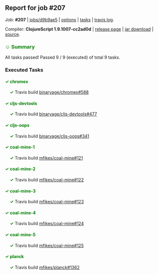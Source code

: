## Report for job #207

Job: **#207** | [jobs/d9b9ae5](https://github.com/cljs-oss/canary/commit/d9b9ae5c093b15287b8a84b97b6574239b8a8b87) | [options](options.edn) | [tasks](tasks.edn) | [travis log](https://travis-ci.org/cljs-oss/canary/builds/325721451).

Compiler: **ClojureScript 1.9.1007-cc2ad0d** | [release page](https://github.com/cljs-oss/canary/releases/tag/r1.9.1007-cc2ad0d) | [jar download](https://github.com/cljs-oss/canary/releases/download/r1.9.1007-cc2ad0d/clojurescript-1.9.1007-cc2ad0d.jar) | [source](https://github.com/clojure/clojurescript/commit/cc2ad0d9a7d34973a71c3dda73e66cbbea21212e).

### <b style='color:green'>☺ Summary</b>

All tasks passed! Passed 9 / 9 (executed) of total 9 tasks.

### Executed Tasks

#### <b style='color:green'>&#x2713; chromex</b>
&nbsp;&nbsp;&nbsp;&nbsp;<b style='color:green'>&#x2713;</b> Travis build [binaryage/chromex#588](https://travis-ci.org/binaryage/chromex/builds/325722071)<br>

#### <b style='color:green'>&#x2713; cljs-devtools</b>
&nbsp;&nbsp;&nbsp;&nbsp;<b style='color:green'>&#x2713;</b> Travis build [binaryage/cljs-devtools#477](https://travis-ci.org/binaryage/cljs-devtools/builds/325722073)<br>

#### <b style='color:green'>&#x2713; cljs-oops</b>
&nbsp;&nbsp;&nbsp;&nbsp;<b style='color:green'>&#x2713;</b> Travis build [binaryage/cljs-oops#341](https://travis-ci.org/binaryage/cljs-oops/builds/325722080)<br>

#### <b style='color:green'>&#x2713; coal-mine-1</b>
&nbsp;&nbsp;&nbsp;&nbsp;<b style='color:green'>&#x2713;</b> Travis build [mfikes/coal-mine#121](https://travis-ci.org/mfikes/coal-mine/builds/325722084)<br>

#### <b style='color:green'>&#x2713; coal-mine-2</b>
&nbsp;&nbsp;&nbsp;&nbsp;<b style='color:green'>&#x2713;</b> Travis build [mfikes/coal-mine#122](https://travis-ci.org/mfikes/coal-mine/builds/325722098)<br>

#### <b style='color:green'>&#x2713; coal-mine-3</b>
&nbsp;&nbsp;&nbsp;&nbsp;<b style='color:green'>&#x2713;</b> Travis build [mfikes/coal-mine#123](https://travis-ci.org/mfikes/coal-mine/builds/325722100)<br>

#### <b style='color:green'>&#x2713; coal-mine-4</b>
&nbsp;&nbsp;&nbsp;&nbsp;<b style='color:green'>&#x2713;</b> Travis build [mfikes/coal-mine#124](https://travis-ci.org/mfikes/coal-mine/builds/325722104)<br>

#### <b style='color:green'>&#x2713; coal-mine-5</b>
&nbsp;&nbsp;&nbsp;&nbsp;<b style='color:green'>&#x2713;</b> Travis build [mfikes/coal-mine#125](https://travis-ci.org/mfikes/coal-mine/builds/325722111)<br>

#### <b style='color:green'>&#x2713; planck</b>
&nbsp;&nbsp;&nbsp;&nbsp;<b style='color:green'>&#x2713;</b> Travis build [mfikes/planck#1362](https://travis-ci.org/mfikes/planck/builds/325722113)<br>